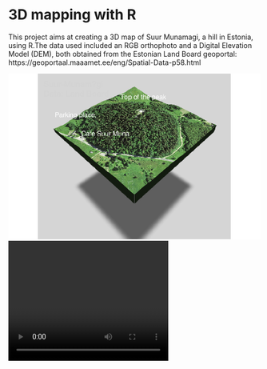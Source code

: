 # 3D mapping with R
<p>
This project aims at creating a 3D map of Suur Munamagi, a hill in Estonia, using R.The data used included an RGB orthophoto and a Digital Elevation Model (DEM), both obtained from the Estonian Land Board geoportal: https://geoportaal.maaamet.ee/eng/Spatial-Data-p58.html
</p>

<img src="https://github.com/mutugi-c/3D-mapping_R/blob/main/Suur_munamagi.png">

<video width="320" height="240" controls>
  <source src="https://github.com/mutugi-c/3D-mapping_R/blob/main/Suur_Munamagi.mp4" type="video/mp4">
</video>